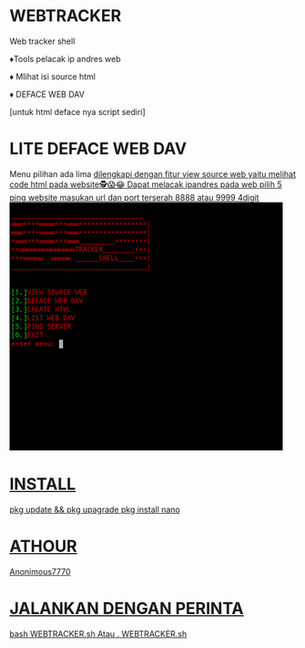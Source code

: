 # WEBTRACKER
Web tracker shell
<p>♦Tools pelacak ip andres web</p>
<p>♦ Mlihat isi source html</p>
♦ DEFACE WEB DAV

[untuk html deface nya script sediri]

# LITE DEFACE WEB DAV

Menu pilihan ada lima
<u>dilengkapi dengan fitur view source web yaitu melihat code html pada website<u>🕵😱😂
Dapat melacak ipandres pada web pilih 5 ping website masukan url dan port terserah 8888 atau 9999 4digit
<img src="https://github.com/ANONIMOUD/WEBTRACKER/blob/main/WEBTRACKER.png"> 

# INSTALL

pkg update && pkg upagrade
pkg install nano

# ATHOUR
Anonimous7770

# JALANKAN DENGAN PERINTA
  bash WEBTRACKER.sh
 Atau . WEBTRACKER.sh

